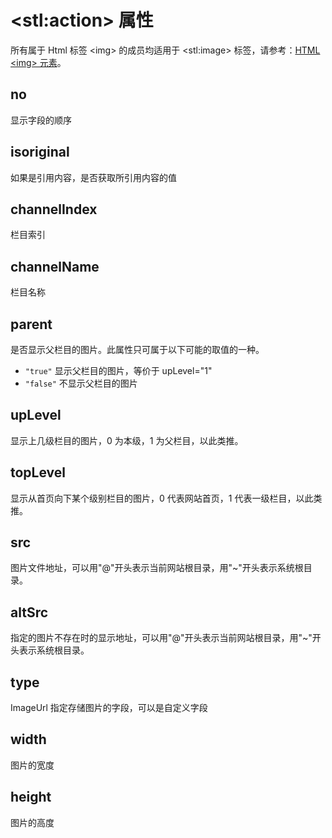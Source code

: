 # &lt;stl:action&gt; 属性

所有属于 Html 标签 &lt;img&gt; 的成员均适用于 &lt;stl:image&gt; 标签，请参考：[HTML &lt;img&gt; 元素](/reference_html/img)。

## no

显示字段的顺序

## isoriginal

如果是引用内容，是否获取所引用内容的值

## channelIndex

栏目索引

## channelName

栏目名称

## parent

是否显示父栏目的图片。此属性只可属于以下可能的取值的一种。

- `"true"` 显示父栏目的图片，等价于 upLevel="1"
- `"false"` 不显示父栏目的图片

## upLevel

显示上几级栏目的图片，0 为本级，1 为父栏目，以此类推。

## topLevel

显示从首页向下某个级别栏目的图片，0 代表网站首页，1 代表一级栏目，以此类推。

## src

图片文件地址，可以用"@"开头表示当前网站根目录，用"~"开头表示系统根目录。

## altSrc

指定的图片不存在时的显示地址，可以用"@"开头表示当前网站根目录，用"~"开头表示系统根目录。

## type

ImageUrl 指定存储图片的字段，可以是自定义字段

## width

图片的宽度

## height

图片的高度
